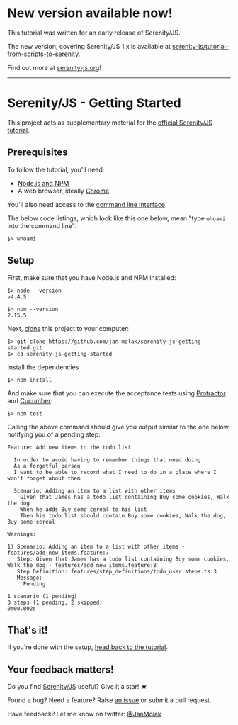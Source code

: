 # New version available now!

This tutorial was written for an early release of Serenity/JS.

The new version, covering Serenity/JS 1.x is available at [serenity-js/tutorial-from-scripts-to-serenity](https://github.com/serenity-js/tutorial-from-scripts-to-serenity).

Find out more at [serenity-js.org](http://serenity-js.org)!

----

# Serenity/JS - Getting Started

This project acts as supplementary material for
the [official Serenity/JS tutorial](https://github.com/jan-molak/serenity-js).

## Prerequisites

To follow the tutorial, you'll need:

* [Node.js and NPM](https://nodejs.org/en/)
* A web browser, ideally [Chrome](https://www.google.co.uk/chrome/browser/desktop/)

You'll also need access to the [command line interface](https://en.wikipedia.org/wiki/Command-line_interface).

The below code listings, which look like this one below, mean "type `whoami` into the command line":

```
$> whoami
```

## Setup

First, make sure that you have Node.js and NPM installed:

```
$> node --version
v4.4.5
```
```
$> npm --version
2.15.5
```

Next, [clone](https://help.github.com/articles/cloning-a-repository/) this project to your computer:

```
$> git clone https://github.com/jan-molak/serenity-js-getting-started.git
$> cd serenity-js-getting-started
```

Install the dependencies

```
$> npm install
```

And make sure that you can execute the acceptance tests using
[Protractor](https://github.com/angular/protractor) and
[Cucumber](https://github.com/cucumber/cucumber-js):

```
$> npm test
```

Calling the above command should give you output similar to the one below, notifying you of a pending step:

```
Feature: Add new items to the todo list

  In order to avoid having to remember things that need doing
  As a forgetful person
  I want to be able to record what I need to do in a place where I won't forget about them

  Scenario: Adding an item to a list with other items
    Given that James has a todo list containing Buy some cookies, Walk the dog
    When he adds Buy some cereal to his list
    Then his todo list should contain Buy some cookies, Walk the dog, Buy some cereal

Warnings:

1) Scenario: Adding an item to a list with other items - features/add_new_items.feature:7
   Step: Given that James has a todo list containing Buy some cookies, Walk the dog - features/add_new_items.feature:8
   Step Definition: features/step_definitions/todo_user.steps.ts:3
   Message:
     Pending

1 scenario (1 pending)
3 steps (1 pending, 2 skipped)
0m00.002s
```
## That's it!

If you're done with the setup, [head back to the tutorial](https://github.com/jan-molak/serenity-js).

## Your feedback matters!

Do you find [Serenity/JS](https://github.com/jan-molak/serenity-js) useful? Give it a star! &#9733;

Found a bug? Need a feature? Raise [an issue](https://github.com/jan-molak/serenity-js/issues?state=open)
or submit a pull request.

Have feedback? Let me know on twitter: [@JanMolak](https://twitter.com/JanMolak)
